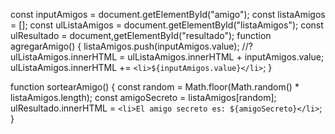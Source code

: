 const inputAmigos = document.getElementById("amigo");
const listaAmigos = [];
const ulListaAmigos = document.getElementById("listaAmigos");
const ulResultado = document,getElementById("resultado");
function agregarAmigo() {
    listaAmigos.push(inputAmigos.value);
    //?ulListaAmigos.innerHTML = ulListaAmigos.innerHTML + inputAmigos.value;
    ulListaAmigos.innerHTML += `<li>${inputAmigos.value}</li>`;
}

function sortearAmigo() {
    const random = Math.floor(Math.random() * listaAmigos.length);
    const amigoSecreto = listaAmigos[random];
    ulResultado.innerHTML = `<li>El amigo secreto es: ${amigoSecreto}</li>`;
}
